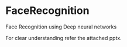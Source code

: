 # FaceRecognition
Face Recognition using Deep neural networks

For clear understanding refer the attached pptx.
